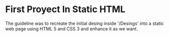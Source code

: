 # First Proyect In Static HTML

The guideline was to recreate the initial desing inside '/Desings' into a static web page using HTML 5 and CSS 3 and enhance it as we want.
